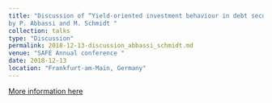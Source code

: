 ```yaml
---
title: "Discussion of “Yield-oriented investment behaviour in debt securities markets”
by P. Abbassi and M. Schmidt "
collection: talks
type: "Discussion"
permalink: 2018-12-13-discussion_abbassi_schmidt.md
venue: "SAFE Annual conference "
date: 2018-12-13
location: "Frankfurt-am-Main, Germany"
---
```


[More information here](http://example2.com)
